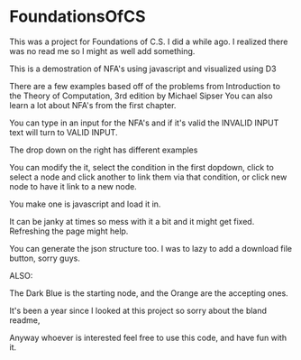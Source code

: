 # FoundationsOfCS

This was a project for Foundations of C.S. I did a while ago. I realized there was no read me so I might as well add something.

This is a demostration of NFA's using javascript and visualized using D3

There are a few examples based off of the problems from Introduction to the Theory of Computation, 3rd edition by Michael Sipser
You can also learn a lot about NFA's  from the first chapter.

You can type in an input for the NFA's and if it's valid the INVALID INPUT text will turn to VALID INPUT.

The drop down on the right has different examples

You can modify the it, select the condition in the first dopdown, click to select a node and click another to link them via that condition, or click new node to have it link to a new node.

You make one is javascript and load it in.

It can be janky at times so  mess with it a bit and it might get fixed. Refreshing the page might help.

You can generate the json structure too. I was to lazy to add a download file button, sorry guys.

ALSO:

The Dark Blue is the starting node, and the Orange are the accepting ones.

It's been a year since I looked at this project so sorry about the bland readme,

Anyway whoever is interested feel free to use this code, and have fun with it.
